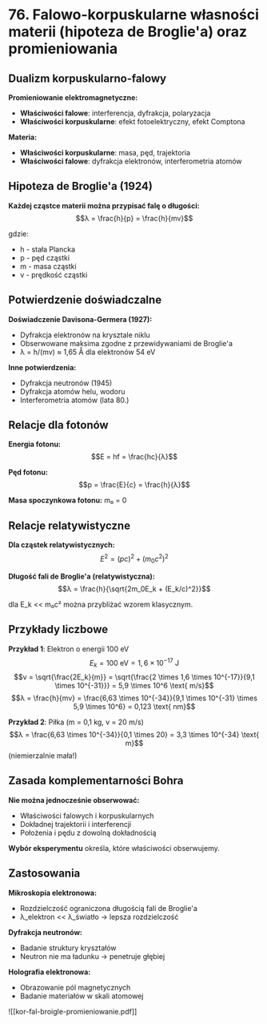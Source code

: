 # 76. Falowo-korpuskularne własności materii (hipoteza de Broglie'a) oraz promieniowania

## Dualizm korpuskularno-falowy

**Promieniowanie elektromagnetyczne:**
- **Właściwości falowe**: interferencja, dyfrakcja, polaryzacja
- **Właściwości korpuskularne**: efekt fotoelektryczny, efekt Comptona

**Materia:**
- **Właściwości korpuskularne**: masa, pęd, trajektoria
- **Właściwości falowe**: dyfrakcja elektronów, interferometria atomów

## Hipoteza de Broglie'a (1924)

**Każdej cząstce materii można przypisać falę o długości:**
$$λ = \frac{h}{p} = \frac{h}{mv}$$

gdzie:
- h - stała Plancka
- p - pęd cząstki
- m - masa cząstki
- v - prędkość cząstki

## Potwierdzenie doświadczalne

**Doświadczenie Davisona-Germera (1927):**
- Dyfrakcja elektronów na krysztale niklu
- Obserwowane maksima zgodne z przewidywaniami de Broglie'a
- λ = h/(mv) ≈ 1,65 Å dla elektronów 54 eV

**Inne potwierdzenia:**
- Dyfrakcja neutronów (1945)
- Dyfrakcja atomów helu, wodoru
- Interferometria atomów (lata 80.)

## Relacje dla fotonów

**Energia fotonu:**
$$E = hf = \frac{hc}{λ}$$

**Pęd fotonu:**
$$p = \frac{E}{c} = \frac{h}{λ}$$

**Masa spoczynkowa fotonu:** m₀ = 0

## Relacje relatywistyczne

**Dla cząstek relatywistycznych:**
$$E^2 = (pc)^2 + (m_0c^2)^2$$

**Długość fali de Broglie'a (relatywistyczna):**
$$λ = \frac{h}{\sqrt{2m_0E_k + (E_k/c)^2}}$$

dla E_k << m₀c² można przybliżać wzorem klasycznym.

## Przykłady liczbowe

**Przykład 1**: Elektron o energii 100 eV
$$E_k = 100 \text{ eV} = 1,6 \times 10^{-17} \text{ J}$$
$$v = \sqrt{\frac{2E_k}{m}} = \sqrt{\frac{2 \times 1,6 \times 10^{-17}}{9,1 \times 10^{-31}}} = 5,9 \times 10^6 \text{ m/s}$$
$$λ = \frac{h}{mv} = \frac{6,63 \times 10^{-34}}{9,1 \times 10^{-31} \times 5,9 \times 10^6} = 0,123 \text{ nm}$$

**Przykład 2**: Piłka (m = 0,1 kg, v = 20 m/s)
$$λ = \frac{6,63 \times 10^{-34}}{0,1 \times 20} = 3,3 \times 10^{-34} \text{ m}$$
(niemierzalnie mała!)

## Zasada komplementarności Bohra

**Nie można jednocześnie obserwować:**
- Właściwości falowych i korpuskularnych
- Dokładnej trajektorii i interferencji
- Położenia i pędu z dowolną dokładnością

**Wybór eksperymentu** określa, które właściwości obserwujemy.

## Zastosowania

**Mikroskopia elektronowa:**
- Rozdzielczość ograniczona długością fali de Broglie'a
- λ_elektron << λ_światło → lepsza rozdzielczość

**Dyfrakcja neutronów:**
- Badanie struktury kryształów
- Neutron nie ma ładunku → penetruje głębiej

**Holografia elektronowa:**
- Obrazowanie pól magnetycznych
- Badanie materiałów w skali atomowej

![[kor-fal-broigle-promieniowanie.pdf]]
